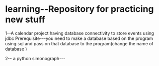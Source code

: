 # learning--Repository for practicing new stuff

1--A calendar project having database connectivity to store events using jdbc 
   Prerequisite---you need to make a database based on the program using sql and
                   pass on that database to the program(change the name of database )


2-- a python simonograph---
